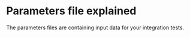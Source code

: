 Parameters file explained
======================================================

The parameters files are containing input data for your integration tests.
